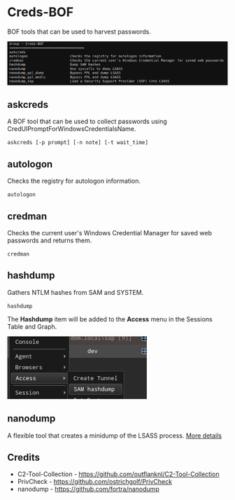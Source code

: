 # Creds-BOF

BOF tools that can be used to harvest passwords.

![](_img/01.png)



## askcreds

A BOF tool that can be used to collect passwords using CredUIPromptForWindowsCredentialsName.

```
askcreds [-p prompt] [-n note] [-t wait_time]
```



## autologon

Checks the registry for autologon information.

```
autologon
```



## credman

Checks the current user's Windows Credential Manager for saved web passwords and returns them.

```
credman
```



## hashdump

Gathers NTLM hashes from SAM and SYSTEM.

```
hashdump
```

The **Hashdump** item will be added to the **Access** menu in the Sessions Table and Graph.

![](_img/02.png)



## nanodump

A flexible tool that creates a minidump of the LSASS process. [More details](https://github.com/Adaptix-Framework/Extension-Kit/blob/main/Creds-BOF/nanodumnp/README.md)



## Credits
* C2-Tool-Collection - https://github.com/outflanknl/C2-Tool-Collection
* PrivCheck - https://github.com/ostrichgolf/PrivCheck
* nanodump - https://github.com/fortra/nanodump